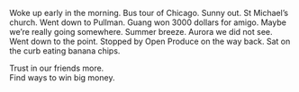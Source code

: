 Woke up early in the morning. Bus tour of Chicago. Sunny out. St Michael’s church. Went down to Pullman. Guang won 3000 dollars for amigo. Maybe we’re really going somewhere. Summer breeze. Aurora we did not see. Went down to the point. Stopped by Open Produce on the way back. Sat on the curb eating banana chips.

Trust in our friends more.  
Find ways to win big money.